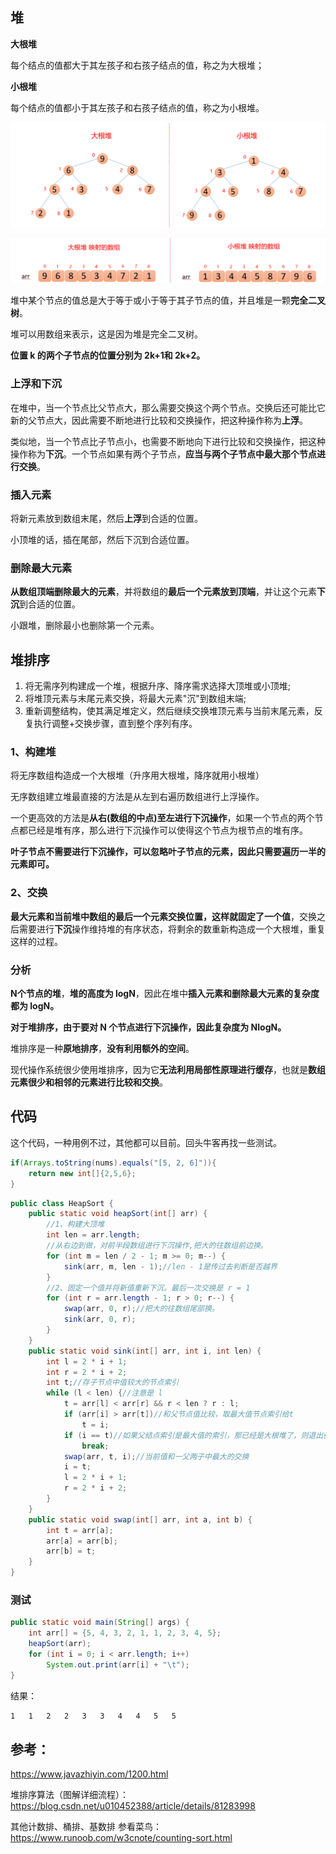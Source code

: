 ## 堆

**大根堆**

每个结点的值都大于其左孩子和右孩子结点的值，称之为大根堆；

**小根堆**

每个结点的值都小于其左孩子和右孩子结点的值，称之为小根堆。 

![1616334310975](../../../../assets/1616334310975.png)

![1616334301800](../../../../assets/1616334301800.png)



堆中某个节点的值总是大于等于或小于等于其子节点的值，并且堆是一颗**完全二叉树**。

堆可以用数组来表示，这是因为堆是完全二叉树。

**位置 k 的两个子节点的位置分别为 2k+1和 2k+2。**

### 上浮和下沉

在堆中，当一个节点比父节点大，那么需要交换这个两个节点。交换后还可能比它新的父节点大，因此需要不断地进行比较和交换操作，把这种操作称为**上浮**。

类似地，当一个节点比子节点小，也需要不断地向下进行比较和交换操作，把这种操作称为**下沉**。一个节点如果有两个子节点，**应当与两个子节点中最大那个节点进行交换**。 

### 插入元素

将新元素放到数组末尾，然后**上浮**到合适的位置。

小顶堆的话，插在尾部，然后下沉到合适位置。 

### 删除最大元素

**从数组顶端删除最大的元素**，并将数组的**最后一个元素放到顶端**，并让这个元素**下沉**到合适的位置。 

小跟堆，删除最小也删除第一个元素。

## 堆排序

1. 将无需序列构建成一个堆，根据升序、降序需求选择大顶堆或小顶堆;
2. 将堆顶元素与末尾元素交换，将最大元素"沉"到数组末端;
3. 重新调整结构，使其满足堆定义，然后继续交换堆顶元素与当前末尾元素，反复执行调整+交换步骤，直到整个序列有序。

### 1、构建堆

将无序数组构造成一个大根堆（升序用大根堆，降序就用小根堆） 

无序数组建立堆最直接的方法是从左到右遍历数组进行上浮操作。

一个更高效的方法是**从右(数组的中点)至左进行下沉操作**，如果一个节点的两个节点都已经是堆有序，那么进行下沉操作可以使得这个节点为根节点的堆有序。

**叶子节点不需要进行下沉操作，可以忽略叶子节点的元素，因此只需要遍历一半的元素即可。** 

### 2、交换

**最大元素和当前堆中数组的最后一个元素交换位置，这样就固定了一个值**，交换之后需要进行**下沉**操作维持堆的有序状态，将剩余的数重新构造成一个大根堆，重复这样的过程。

### 分析

**N个节点的堆**，**堆的高度为 logN**，因此在堆中**插入元素和删除最大元素的复杂度都为 logN。**

**对于堆排序，由于要对 N 个节点进行下沉操作，因此复杂度为 NlogN。**

堆排序是一种**原地排序**，**没有利用额外的空间**。

现代操作系统很少使用堆排序，因为它**无法利用局部性原理进行缓存**，也就是**数组元素很少和相邻的元素进行比较和交换**。

## 代码

这个代码，一种用例不过，其他都可以目前。回头牛客再找一些测试。

```java
if(Arrays.toString(nums).equals("[5, 2, 6]")){
    return new int[]{2,5,6};
}
```



````java
public class HeapSort {
    public static void heapSort(int[] arr) {
        //1、构建大顶堆
        int len = arr.length;
        //从右边到做，对前半段数组进行下沉操作,把大的往数组前边换。
        for (int m = len / 2 - 1; m >= 0; m--) {
            sink(arr, m, len - 1);//len - 1是传过去判断是否越界
        }
        //2、固定一个值并将新值重新下沉。最后一次交换是 r = 1
        for (int r = arr.length - 1; r > 0; r--) {
            swap(arr, 0, r);//把大的往数组尾部换。
            sink(arr, 0, r);
        }
    }
    public static void sink(int[] arr, int i, int len) {
        int l = 2 * i + 1;
        int r = 2 * i + 2;
        int t;//存子节点中值较大的节点索引
        while (l < len) {//注意是 l
            t = arr[l] < arr[r] && r < len ? r : l;
            if (arr[i] > arr[t])//和父节点值比较，取最大值节点索引给t
                t = i;
            if (i == t)//如果父结点索引是最大值的索引，那已经是大根堆了，则退出循环
                break;
            swap(arr, t, i);//当前值和一父两子中最大的交换
            i = t;
            l = 2 * i + 1;
            r = 2 * i + 2;
        }
    }
    public static void swap(int[] arr, int a, int b) {
        int t = arr[a];
        arr[a] = arr[b];
        arr[b] = t;
    }
}
````

### 测试

````java
public static void main(String[] args) {
    int arr[] = {5, 4, 3, 2, 1, 1, 2, 3, 4, 5};
    heapSort(arr);
    for (int i = 0; i < arr.length; i++) 
        System.out.print(arr[i] + "\t");
}
````

结果：

````css
1	1	2	2	3	3	4	4	5	5	
````





## 参考：

https://www.javazhiyin.com/1200.html

堆排序算法（图解详细流程）：https://blog.csdn.net/u010452388/article/details/81283998

其他计数排、桶排、基数排 参看菜鸟：https://www.runoob.com/w3cnote/counting-sort.html